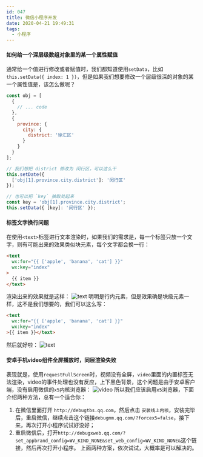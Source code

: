 ```yaml
---
id: 047
title: 微信小程序开发
date: 2020-04-21 19:49:31
tags:
  - 小程序
---
```


#### 如何给一个深层级数组对象里的某一个属性赋值
  通常给一个值进行修改或者赋值时，我们都知道使用`setData`，比如 `this.setData({ index: 1 })`，但是如果我们想要修改一个层级很深的对象的某一个属性值是，该怎么做呢？
  ```js
  const obj = [
    {
      // ... code
    },
    {
      province: {
        city: {
          district: '徐汇区'
        }
      }
    }
  ];

  // 我们想把 district 修改为 闵行区，可以这么干
  this.setDate({
    ['obj[1].province.city.district']: '闵行区'
  });

  // 也可以把 `key` 抽取处起来
  const key = 'obj[1].province.city.district';
  this.setData({ [key]: '闵行区' });
  ```

#### 标签文字换行问题
  在使用`<text>`标签进行文本渲染时，如果我们的需求是，每一个标签只放一个文字，则有可能出来的效果类似块元素，每个文字都会换一行：
  ```html
  <text
    wx:for="{{ ['apple', 'banana', 'cat'] }}"
    wx:key="index"
  >
    {{ item }}
  </text>
  ```
  渲染出来的效果就是这样：
  ![text](/images/47/001.png)
  明明是行内元素，但是效果确是块级元素一样，这不是我们想要的，我们可以这么写：
  ```html
  <text
    wx:for="{{ ['apple', 'banana', 'cat'] }}"
    wx:key="index"
  >{{ item }}</text>
  ```
  然后就好啦：
  ![text](/images/47/002.png)

#### 安卓手机video组件全屏播放时，同层渲染失败
  表现就是，使用`requestFullScreen`时，视频没有全屏，`video`里面的内置标签无法渲染，video的事件处理也没有反应，上下黑色背景，这个问题是由于安卓客户端，没有启用微信的`x5`内核浏览器：
  ![video](/images/47/003.png)
  所以我们应该启用`x5`浏览器，下面介绍两种方法，总有一个适合你：
  1. 在微信里面打开 `http://debugtbs.qq.com`，然后点击 `安装线上内核`，安装完毕后，重启微信，继续点击这个链接`debugmm.qq.com/?forcex5=false`，接下来，再次打开小程序试试好没好；
  2. 重启微信后，打开`http://debugxweb.qq.com/?set_appbrand_config=WV_KIND_NONE&set_web_config=WV_KIND_NONE&`这个链接，然后再次打开小程序。
  上面两种方案，依次试试，大概率是可以解决的。